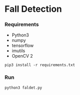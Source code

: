 # Fall Detection

### Requirements
* Python3
* numpy
* tensorflow
* imutils
* OpenCV 2

```
pip3 install -r requirements.txt
```

### Run

```
python3 faldet.py
```
